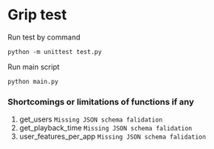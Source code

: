 # Grip test

Run test by command

``python -m unittest test.py``

Run main script

``python main.py``

### Shortcomings or limitations of functions if any

1. get_users
``Missing JSON schema falidation``
2. get_playback_time
``Missing JSON schema falidation``
3. user_features_per_app
``Missing JSON schema falidation``